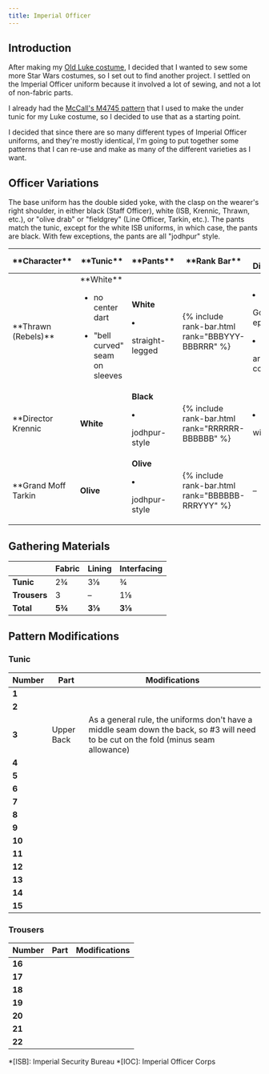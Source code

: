 ```yaml
---
title: Imperial Officer
---
```


<link rel="stylesheet" type="text/css" href="{{ '/assets/css/imperial-officer.css?v=' | append: site.github.build_revision | relative_url }}" />

## Introduction

After making my [Old Luke costume](/costuming/luke-tfa.html), I decided that I wanted to sew some more Star Wars costumes, so I set out to find another project. I settled on the Imperial Officer uniform because it involved a lot of sewing, and not a lot of non-fabric parts.

I already had the [McCall's M4745 pattern](https://mccallpattern.mccall.com/m4745) that I used to make the under tunic for my Luke costume, so I decided to use that as a starting point.

I decided that since there are so many different types of Imperial Officer uniforms, and they're mostly identical, I'm going to put together some patterns that I can re-use and make as many of the different varieties as I want.

## Officer Variations
The base uniform has the double sided yoke, with the clasp on the wearer's right shoulder, in either black (Staff Officer), white (ISB, Krennic, Thrawn, etc.), or "olive drab" or "fieldgrey" (Line Officer, Tarkin, etc.). The pants match the tunic, except for the white ISB uniforms, in which case, the pants are black. With few exceptions, the pants are all "jodhpur" style.

<table>
	<thead>
		<tr>
			<th>**Character**</th>
			<th>**Tunic**</th>
			<th>**Pants**</th>
			<th>**Rank Bar**</th>
			<th>**Other Differences**</th>
		</tr>
	</thead>
	<tbody>
		<tr>
			<td>**Thrawn (Rebels)**</td>
			<td>
**White**

* no center dart
* "bell curved" seam on sleeves
			</td>
			<td>
**White**

* straight-legged
			</td>
			<td>{% include rank-bar.html rank="BBBYYY-BBBRRR" %}</td>
			<td>
* Golden epaulets
* arrows on collar
			</td>
		</tr>
		<tr>
			<td>**Director Krennic</td>
			<td>**White**</td>
			<td>
**Black**

* jodhpur-style
			</td>
			<td>{% include rank-bar.html rank="RRRRRR-BBBBBB" %}</td>
			<td>
* with cape
			</td>
		</tr>
		<tr>
			<td>**Grand Moff Tarkin</td>
			<td>**Olive**</td>
			<td>
**Olive**

* jodhpur-style
			</td>
			<td>{% include rank-bar.html rank="BBBBBB-RRRYYY" %}</td>
			<td>–</td>
		</tr>
	</tbody>
</table>

## Gathering Materials

|  | **Fabric** | **Lining** | **Interfacing** |
|---|---|---|---|
| **Tunic** | 2¾ | 3⅛ | ¾ |
| **Trousers** | 3 | – | 1⅛ |
| **Total** | **5¾** | **3⅛** | **3⅛** |

## Pattern Modifications

### Tunic

| Number | Part | Modifications |
|---|---|---|
| **1** |  |  |
| **2** |  |  |
| **3** | Upper Back | As a general rule, the uniforms don't have a middle seam down the back, so #3 will need to be cut on the fold (minus seam allowance) |
| **4** |  |  |
| **5** |  |  |
| **6** |  |  |
| **7** |  |  |
| **8** |  |  |
| **9** |  |  |
| **10** |  |  |
| **11** |  |  |
| **12** |  |  |
| **13** |  |  |
| **14** |  |  |
| **15** |  |  |

### Trousers

| Number | Part | Modifications |
|---|---|---|
| **16** |  |  |
| **17** |  |  |
| **18** |  |  |
| **19** |  |  |
| **20** |  |  |
| **21** |  |  |
| **22** |  |  |

*[ISB]: Imperial Security Bureau
*[IOC]: Imperial Officer Corps

<script type="text/javascript" src="{{ '/assets/js/imperial-officer.js?v=' | append: site.github.build_revision | relative_url }}"></script>
